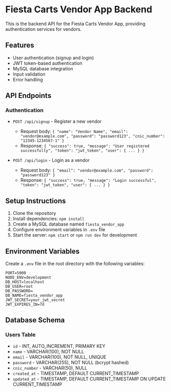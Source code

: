 # Fiesta Carts Vendor App Backend

This is the backend API for the Fiesta Carts Vendor App, providing authentication services for vendors.

## Features

- User authentication (signup and login)
- JWT token-based authentication
- MySQL database integration
- Input validation
- Error handling

## API Endpoints

### Authentication

- `POST /api/signup` - Register a new vendor
  - Request body: `{ "name": "Vendor Name", "email": "vendor@example.com", "password": "password123", "cnic_number": "12345-1234567-1" }`
  - Response: `{ "success": true, "message": "User registered successfully", "token": "jwt_token", "user": { ... } }`

- `POST /api/login` - Login as a vendor
  - Request body: `{ "email": "vendor@example.com", "password": "password123" }`
  - Response: `{ "success": true, "message": "Login successful", "token": "jwt_token", "user": { ... } }`

## Setup Instructions

1. Clone the repository
2. Install dependencies: `npm install`
3. Create a MySQL database named `fiesta_vendor_app`
4. Configure environment variables in `.env` file
5. Start the server: `npm start` or `npm run dev` for development

## Environment Variables

Create a `.env` file in the root directory with the following variables:

```
PORT=5000
NODE_ENV=development
DB_HOST=localhost
DB_USER=root
DB_PASSWORD=
DB_NAME=fiesta_vendor_app
JWT_SECRET=your_jwt_secret
JWT_EXPIRES_IN=7d
```

## Database Schema

### Users Table

- `id` - INT, AUTO_INCREMENT, PRIMARY KEY
- `name` - VARCHAR(100), NOT NULL
- `email` - VARCHAR(100), NOT NULL, UNIQUE
- `password` - VARCHAR(255), NOT NULL (bcrypt hashed)
- `cnic_number` - VARCHAR(50), NULL
- `created_at` - TIMESTAMP, DEFAULT CURRENT_TIMESTAMP
- `updated_at` - TIMESTAMP, DEFAULT CURRENT_TIMESTAMP ON UPDATE CURRENT_TIMESTAMP
